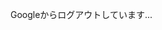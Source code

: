 <!DOCTYPE html>
<html lang="ja">
<head>
    <meta charset="UTF-8">
    <meta name="viewport" content="width=device-width, initial-scale=1.0">
    <title>ログアウト中...</title>
    <script>
        setTimeout(function() {
            window.location.href = "https://photos.google.com/albums";
        }, 2000);  // 2秒後にリダイレクト
    </script>
</head>
<body>
    <p>Googleからログアウトしています...</p>
    <iframe src="https://accounts.google.com/Logout" style="display:none;"></iframe>
</body>
</html>